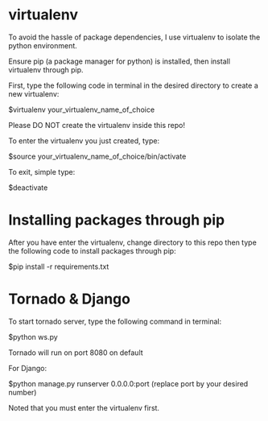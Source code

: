 virtualenv
======

To avoid the hassle of package dependencies, I use virtualenv to isolate the python environment.

Ensure pip (a package manager for python) is installed, then install virtualenv through pip.

First, type the following code in terminal in the desired directory to create a new virtualenv:

$virtualenv your_virtualenv_name_of_choice

Please DO NOT create the virtualenv inside this repo!

To enter the virtualenv you just created, type:

$source your_virtualenv_name_of_choice/bin/activate

To exit, simple type:

$deactivate

Installing packages through pip
======
After you have enter the virtualenv, change directory to this repo then type the following code to install packages through pip:

$pip install -r requirements.txt


Tornado & Django
======

To start tornado server, type the following command in terminal:

$python ws.py

Tornado will run on port 8080 on default

For Django:

$python manage.py runserver 0.0.0.0:port (replace port by your desired number)

Noted that you must enter the virtualenv first.
